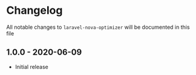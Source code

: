 # Changelog

All notable changes to `laravel-nova-optimizer` will be documented in this file

## 1.0.0 - 2020-06-09

- Initial release
